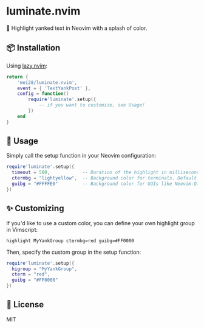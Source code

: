 # luminate.nvim

🌟 Highlight yanked text in Neovim with a splash of color.

<!-- ![demo image here](path_to_demo_image.gif)  <!-- If you have a demo GIF --> 

## 📦 Installation

Using [lazy.nvim](https://github.com/folke/lazy.nvim):

```lua
return {
    'mei28/luminate.nvim',
    event = { 'TextYankPost' },
    config = function()
        require'luminate'.setup({
            -- if you want to customize, see Usage!
        })
    end
}
```

## 🔧 Usage
Simply call the setup function in your Neovim configuration:

```lua
require'luminate'.setup({
  timeout = 500,            -- Duration of the highlight in milliseconds. Default is 500.
  ctermbg = "lightyellow",  -- Background color for terminals. Default is "lightyellow".
  guibg = "#FFFFE0"         -- Background color for GUIs like Neovim-Qt or gVim. Default is "#FFFFE0".
})
```

## ✨ Customizing
If you'd like to use a custom color, you can define your own highlight group in Vimscript:

```vim
highlight MyYankGroup ctermbg=red guibg=#FF0000
```

Then, specify the custom group in the setup function:

```lua
require'luminate'.setup({
  higroup = "MyYankGroup",
  cterm = "red",
  guibg = "#FF0000"
})

```

## 📜 License
MIT
